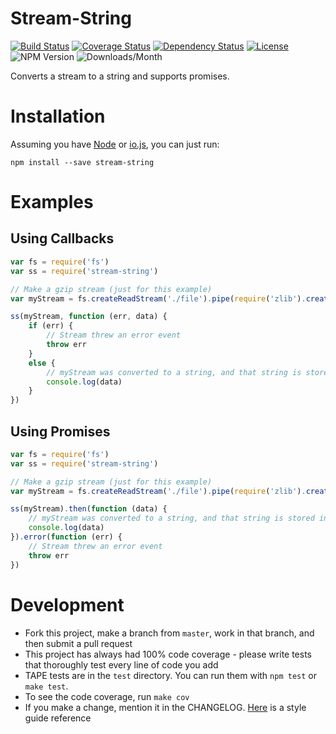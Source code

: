 # Stream-String

[![Build Status](https://img.shields.io/travis/jamescostian/stream-string.svg?style=flat)](https://travis-ci.org/jamescostian/stream-string)
[![Coverage Status](https://img.shields.io/coveralls/jamescostian/stream-string.svg?style=flat)](https://coveralls.io/r/jamescostian/stream-string?branch=master)
[![Dependency Status](https://img.shields.io/gemnasium/jamescostian/stream-string.svg?style=flat)](https://gemnasium.com/jamescostian/stream-string)
[![License](https://img.shields.io/npm/l/stream-string.svg?style=flat)](https://github.com/jamescostian/stream-string/blob/master/LICENSE)
![NPM Version](https://img.shields.io/npm/v/stream-string.svg)
![Downloads/Month](https://img.shields.io/npm/dm/stream-string.svg)

Converts a stream to a string and supports promises.

# Installation

Assuming you have [Node](http://nodejs.org) or [io.js](http://iojs.org), you can just run:

```
npm install --save stream-string
```

# Examples

## Using Callbacks

```js
var fs = require('fs')
var ss = require('stream-string')

// Make a gzip stream (just for this example)
var myStream = fs.createReadStream('./file').pipe(require('zlib').createGzip())

ss(myStream, function (err, data) {
    if (err) {
        // Stream threw an error event
        throw err
    }
    else {
        // myStream was converted to a string, and that string is stored in data
        console.log(data)
    }
})
```

## Using Promises

```js
var fs = require('fs')
var ss = require('stream-string')

// Make a gzip stream (just for this example)
var myStream = fs.createReadStream('./file').pipe(require('zlib').createGzip())

ss(myStream).then(function (data) {
    // myStream was converted to a string, and that string is stored in data
    console.log(data)
}).error(function (err) {
    // Stream threw an error event
    throw err
})
```

# Development

+ Fork this project, make a branch from `master`, work in that branch, and then submit a pull request
+ This project has always had 100% code coverage - please write tests that thoroughly test every line of code you add
+ TAPE tests are in the `test` directory. You can run them with `npm test` or `make test`.
+ To see the code coverage, run `make cov`
+ If you make a change, mention it in the CHANGELOG. [Here](http://keepachangelog.com/) is a style guide reference
